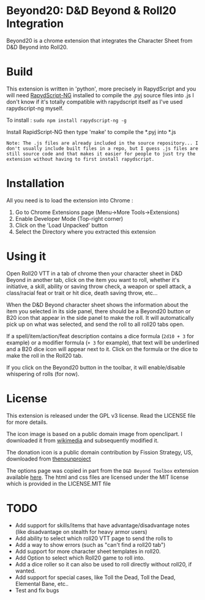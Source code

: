 Beyond20: D&D Beyond & Roll20 Integration
==

Beyond20 is a chrome extension that integrates the Character Sheet from D&D Beyond into Roll20.

# Build

This extension is written in 'python', more precisely in RapydScript and you will need [RapydScript-NG](https://github.com/kovidgoyal/rapydscript-ng) installed to compile the .pyj source files into .js
I don't know if it's totally compatible with rapydscript itself as I've used rapydscript-ng myself. 

To install :
`sudo npm install rapydscript-ng -g`

Install RapidScript-NG then type 'make' to compile the *.pyj into *.js

    Note: The .js files are already included in the source repository... I don't usually include built files in a repo, but I guess .js files are still source code and that makes it easier for people to just try the extension without having to first install rapydscript.

# Installation
All you need is to load the extension into Chrome :

1. Go to Chrome Extensions page (Menu->More Tools->Extensions)
2. Enable Developer Mode (Top-right corner)
3. Click on the 'Load Unpacked' button
4. Select the Directory where you extracted this extension

# Using it
Open Roll20 VTT in a tab of chrome then your character sheet in D&D Beyond in another tab, click on the item you want to roll, whether it's initiative, a skill, ability or saving throw check, a weapon or spell attack, a class/racial feat or trait or hit dice, death saving throw, etc...

When the D&D Beyond character sheet shows the information about the item you selected in its side panel, there should be a Beyond20 button or B20 icon that appear in the side panel to make the roll. It will automatically pick up on what was selected, and send the roll to all roll20 tabs open.

If a spell/item/action/feat description contains a dice formula (`2d10 + 3` for example) or a modifier formula (`+ 3` for example), that text will be underlined and a B20 dice icon will appear next to it. Click on the formula or the dice to make the roll in the Roll20 tab.

If you click on the Beyond20 button in the toolbar, it will enable/disable whispering of rolls (for now).

# License
This extension is released under the GPL v3 license. Read the LICENSE file for more details.

The icon image is based on a public domain image from openclipart. I downloaded it from [wikimedia](https://commons.wikimedia.org/wiki/File:Twenty_sided_dice.svg) and subsequently modified it.

The donation icon is a public domain contribution by Fission Strategy, US, downloaded from [thenounproject](https://thenounproject.com/term/donation/15047/)

The options page was copied in part from the `D&D Beyond Toolbox` extension available [here](https://github.com/mouse0270/Beyonds-Toolbox/). The html and css files are licensed under the MIT license which is provided in the LICENSE.MIT file

# TODO
- Add support for skills/items that have advantage/disadvantage notes (like disadvantage on stealth for heavy armor users)
- Add ability to select which roll20 VTT page to send the rolls to
- Add a way to show errors (such as "can't find a roll20 tab")
- Add support for more character sheet templates in roll20.
- Add Option to select which Roll20 game to roll into.
- Add a dice roller so it can also be used to roll directly without roll20, if wanted.
- Add support for special cases, like Toll the Dead, Toll the Dead, Elemental Bane, etc..
- Test and fix bugs



